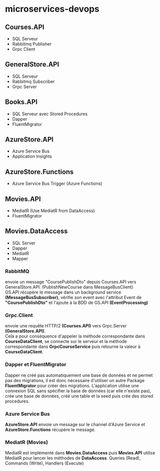 # microservices-devops

## Courses.API
  - SQL Serveur
  - Rabbitmq Publisher
  - Grpc Client

## GeneralStore.API
  - SQL Serveur
  - Rabbitmq Subscriber
  - Grpc Server
 
## Books.API
  - SQL Serveur avec Stored Procedures
  - Dapper
  - FluentMigrator

## AzureStore.API
  - Azure Service Bus
  - Application Insights

## AzureStore.Functions
  - Azure Service Bus Trigger (Azure Functions)

## Movies.API
  - MediatR (Use MediatR from DataAccess)
  - FluentMigrator

## Movies.DataAccess
  - SQL Server
  - Dapper
  - MediatR
  - Mapper

### RabbitMQ <br>
envoie un message "CoursePublishDto" depuis Courses.API vers GeneralStore.API. (PublishNewCourse dans MessageBusClient) <br>
GS.API récupère le message dans un background service <b>(MessageBusSubscriber)</b>, vérifie son event avec l'attribut Event de <b>"CoursePublishDto"</b> et l'ajoute à la BDD de GS.API <b>(EventProcessing)</b>

### Grpc.Client <br>
envoie une requête HTTP/2 <b>(Courses.API)</b> vers Grpc.Server <b>(GeneralStore.API)</b>. <br>
Cela a pour conséquence d'appeler la méthode correspondante dans <b>CourseDataClient</b>, se connecte sur le serveur et la méthode correspondante dans <b>GrpcCourseService</b> puis retourne la valeur à <b>CourseDataClient</b>.

### Dapper et FluentMigrator <br>
Dapper ne créé pas automatiquement une base de données et ne permet pas des migrations, il est donc nécessaire d'utiliser un autre Package <b>FluentMigrator</b> pour créer des migrations. L'application utilise une connexion SQL sans spécifier la base de données (car elle n'existe pas), crée une base de données, créé une table et la seed puis crée des stored procedures.

### Azure Service Bus <br>
<b>AzureStore.API</b> envoie un message sur le channel d'Azure Service et <b>AzureStore.Functions</b> récupère le message.

### MediatR (Movies) <br>
MediatR est implémenté dans <b>Movies.DataAccess</b> puis <b>Movies.API</b> utilise MediatR pour lancer les méthodes de <b>DataAccess</b>.
Queries (Read), Commands (Write), Handlers (Execute)

